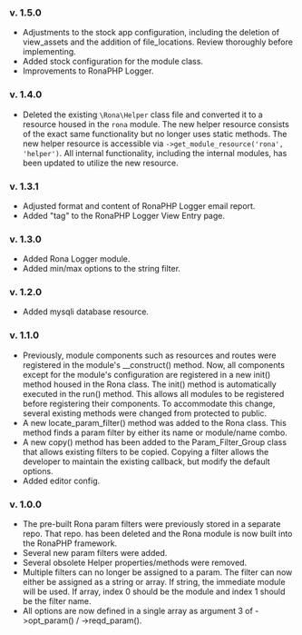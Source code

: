 ### v. 1.5.0

- Adjustments to the stock app configuration, including the deletion of view_assets and the addition of file_locations. Review thoroughly before implementing.
- Added stock configuration for the module class.
- Improvements to RonaPHP Logger.

### v. 1.4.0

- Deleted the existing `\Rona\Helper` class file and converted it to a resource housed in the `rona` module. The new helper resource consists of the exact same functionality but no longer uses static methods. The new helper resource is accessible via `->get_module_resource('rona', 'helper')`. All internal functionality, including the internal modules, has been updated to utilize the new resource.

### v. 1.3.1

- Adjusted format and content of RonaPHP Logger email report.
- Added "tag" to the RonaPHP Logger View Entry page.

### v. 1.3.0

- Added Rona Logger module.
- Added min/max options to the string filter.

### v. 1.2.0

- Added mysqli database resource.

### v. 1.1.0

- Previously, module components such as resources and routes were registered in the module's __construct() method. Now, all components except for the module's configuration are registered in a new init() method housed in the Rona class. The init() method is automatically executed in the run() method. This allows all modules to be registered before registering their components. To accommodate this change, several existing methods were changed from protected to public.
- A new locate_param_filter() method was added to the Rona class. This method finds a param filter by either its name or module/name combo.
- A new copy() method has been added to the Param_Filter_Group class that allows existing filters to be copied. Copying a filter allows the developer to maintain the existing callback, but modify the default options.
- Added editor config.

### v. 1.0.0

- The pre-built Rona param filters were previously stored in a separate repo. That repo. has been deleted and the Rona module is now built into the RonaPHP framework.
- Several new param filters were added.
- Several obsolete Helper properties/methods were removed.
- Multiple filters can no longer be assigned to a param. The filter can now either be assigned as a string or array. If string, the immediate module will be used. If array, index 0 should be the module and index 1 should be the filter name.
- All options are now defined in a single array as argument 3 of ->opt_param() / ->reqd_param().